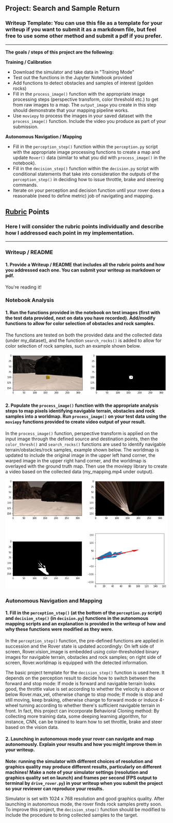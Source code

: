 ## Project: Search and Sample Return
### Writeup Template: You can use this file as a template for your writeup if you want to submit it as a markdown file, but feel free to use some other method and submit a pdf if you prefer.

---


**The goals / steps of this project are the following:**  

**Training / Calibration**  

* Download the simulator and take data in "Training Mode"
* Test out the functions in the Jupyter Notebook provided
* Add functions to detect obstacles and samples of interest (golden rocks)
* Fill in the `process_image()` function with the appropriate image processing steps (perspective transform, color threshold etc.) to get from raw images to a map.  The `output_image` you create in this step should demonstrate that your mapping pipeline works.
* Use `moviepy` to process the images in your saved dataset with the `process_image()` function.  Include the video you produce as part of your submission.

**Autonomous Navigation / Mapping**

* Fill in the `perception_step()` function within the `perception.py` script with the appropriate image processing functions to create a map and update `Rover()` data (similar to what you did with `process_image()` in the notebook). 
* Fill in the `decision_step()` function within the `decision.py` script with conditional statements that take into consideration the outputs of the `perception_step()` in deciding how to issue throttle, brake and steering commands. 
* Iterate on your perception and decision function until your rover does a reasonable (need to define metric) job of navigating and mapping.  

[//]: # (Image References)

[image1]: ./figures/searched.png
[image2]: ./figures/collected.png
[image3]: ./figures/threshed.png 

## [Rubric](https://review.udacity.com/#!/rubrics/916/view) Points
### Here I will consider the rubric points individually and describe how I addressed each point in my implementation.  

---
### Writeup / README

#### 1. Provide a Writeup / README that includes all the rubric points and how you addressed each one.  You can submit your writeup as markdown or pdf.  

You're reading it!

### Notebook Analysis
#### 1. Run the functions provided in the notebook on test images (first with the test data provided, next on data you have recorded). Add/modify functions to allow for color selection of obstacles and rock samples.
The functions are tested on both the provided data and the collected data (under my_dataset), and the function `search_rocks()` is added to allow for color selection of rock samples, such an example shown below.

![alt text][image1]
#### 2. Populate the `process_image()` function with the appropriate analysis steps to map pixels identifying navigable terrain, obstacles and rock samples into a worldmap.  Run `process_image()` on your test data using the `moviepy` functions provided to create video output of your result.
In the `process_image()` function, perspective transform is applied on the input image through the defined source and destination points, then the `color_thresh()` and `search_rocks()` functions are used to identify navigable terrain/obstacles/rock samples, example shown below.  The worldmap is updated to include the original image in the upper left hand corner, the warped image in the upper right hand corner, and the worldmap is overlayed with the ground truth map.  Then use the moviepy library to create a video based on the collected data (my_mapping.mp4 under output).

![alt text][image2]
### Autonomous Navigation and Mapping

#### 1. Fill in the `perception_step()` (at the bottom of the `perception.py` script) and `decision_step()` (in `decision.py`) functions in the autonomous mapping scripts and an explanation is provided in the writeup of how and why these functions were modified as they were.
In the `perception_step()` function, the pre-defined functions are applied in succession and the Rover state is updated accordingly: On left side of screen, Rover.vision_image is embedded using color-thresholded binary images for navigable terrain, obstacles and rock samples; on right side of screen, Rover.worldmap is equipped with the detected information.

The basic project template for the `decision_step()` function is used here.  It depends on the perception result to decide how to switch between the forward and stop mode: If mode is forward and navigable terrain looks good, the throttle value is set according to whether the velocity is above or below Rover.max_vel, otherwise change to stop mode; If mode is stop and still moving, keep braking, otherwise change to forward mode or induce 4-wheel turning according to whether there's sufficient navigable terrain in front.  In fact, this project can incorporate Behavioral Cloning method: By collecting more training data, some deeping learning algorithm, for instance, CNN, can be trained to learn how to set throttle, brake and steer based on the vision data.
#### 2. Launching in autonomous mode your rover can navigate and map autonomously.  Explain your results and how you might improve them in your writeup.  

**Note: running the simulator with different choices of resolution and graphics quality may produce different results, particularly on different machines!  Make a note of your simulator settings (resolution and graphics quality set on launch) and frames per second (FPS output to terminal by `drive_rover.py`) in your writeup when you submit the project so your reviewer can reproduce your results.**

Simulator is set with 1024 x 768 resolution and good graphics quality.  After launching in autonomous mode, the rover finds rock samples pretty soon.  To improve this project, the `decision_step()` function should be modified to include the procedure to bring collected samples to the target.
